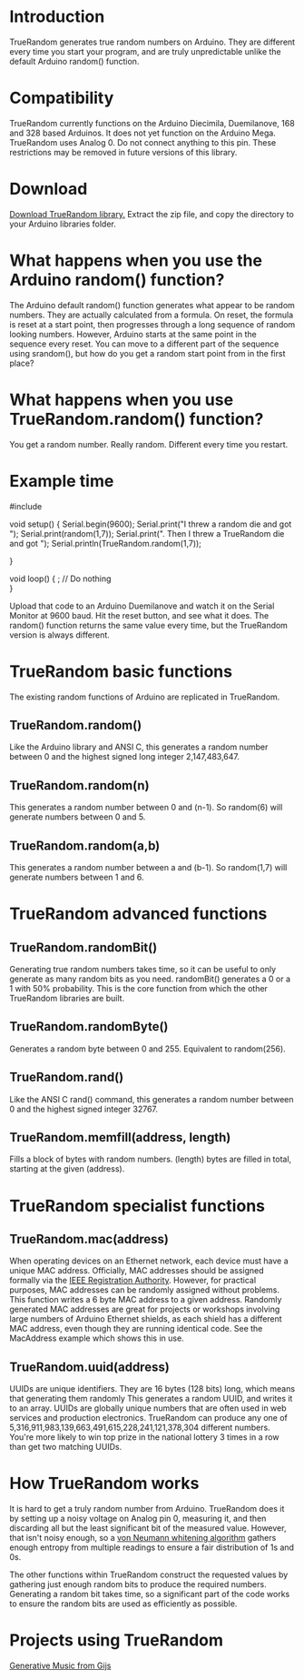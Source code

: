 # Introduction

TrueRandom generates true random numbers on Arduino. They are different every time you start your program, and are truly unpredictable unlike the default Arduino random() function.

# Compatibility

TrueRandom currently functions on the Arduino Diecimila, Duemilanove, 168 and 328 based Arduinos. It does not yet function on the Arduino Mega. TrueRandom uses Analog 0\. Do not connect anything to this pin. These restrictions may be removed in future versions of this library.

# Download

[Download TrueRandom library.](http://tinkerit.googlecode.com/files/TrueRandom.zip) Extract the zip file, and copy the directory to your Arduino libraries folder.

# What happens when you use the Arduino random() function?

The Arduino default random() function generates what appear to be random numbers. They are actually calculated from a formula. On reset, the formula is reset at a start point, then progresses through a long sequence of random looking numbers. However, Arduino starts at the same point in the sequence every reset. You can move to a different part of the sequence using srandom(), but how do you get a random start point from in the first place?

# What happens when you use TrueRandom.random() function?

You get a random number. Really random. Different every time you restart.

# Example time

#include    

void setup()  {  Serial.begin(9600);  Serial.print("I threw a random die and got ");  Serial.print(random(1,7));  Serial.print(". Then I threw a TrueRandom die and got ");  Serial.println(TrueRandom.random(1,7));  

}  

void loop()  {  ;  // Do nothing  
}

Upload that code to an Arduino Duemilanove and watch it on the Serial Monitor at 9600 baud. Hit the reset button, and see what it does. The random() function returns the same value every time, but the TrueRandom version is always different.

# TrueRandom basic functions

The existing random functions of Arduino are replicated in TrueRandom.

## TrueRandom.random()

Like the Arduino library and ANSI C, this generates a random number between 0 and the highest signed long integer 2,147,483,647\.

## TrueRandom.random(n)

This generates a random number between 0 and (n-1). So random(6) will generate numbers between 0 and 5\.

## TrueRandom.random(a,b)

This generates a random number between a and (b-1). So random(1,7) will generate numbers between 1 and 6\.

# TrueRandom advanced functions

## TrueRandom.randomBit()

Generating true random numbers takes time, so it can be useful to only generate as many random bits as you need. randomBit() generates a 0 or a 1 with 50% probability. This is the core function from which the other TrueRandom libraries are built.

## TrueRandom.randomByte()

Generates a random byte between 0 and 255\. Equivalent to random(256).

## TrueRandom.rand()

Like the ANSI C rand() command, this generates a random number between 0 and the highest signed integer 32767\.

## TrueRandom.memfill(address, length)

Fills a block of bytes with random numbers. (length) bytes are filled in total, starting at the given (address).

# TrueRandom specialist functions

## TrueRandom.mac(address)

When operating devices on an Ethernet network, each device must have a unique MAC address. Officially, MAC addresses should be assigned formally via the [IEEE Registration Authority](http://standards.ieee.org/regauth/index.html). However, for practical purposes, MAC addresses can be randomly assigned without problems. This function writes a 6 byte MAC address to a given address. Randomly generated MAC addresses are great for projects or workshops involving large numbers of Arduino Ethernet shields, as each shield has a different MAC address, even though they are running identical code. See the MacAddress example which shows this in use.

## TrueRandom.uuid(address)

UUIDs are unique identifiers. They are 16 bytes (128 bits) long, which means that generating them randomly This generates a random UUID, and writes it to an array. UUIDs are globally unique numbers that are often used in web services and production electronics. TrueRandom can produce any one of 5,316,911,983,139,663,491,615,228,241,121,378,304 different numbers. You're more likely to win top prize in the national lottery 3 times in a row than get two matching UUIDs.

# How TrueRandom works

It is hard to get a truly random number from Arduino. TrueRandom does it by setting up a noisy voltage on Analog pin 0, measuring it, and then discarding all but the least significant bit of the measured value. However, that isn't noisy enough, so a [von Neumann whitening algorithm](http://en.wikipedia.org/wiki/Hardware_random_number_generator) gathers enough entropy from multiple readings to ensure a fair distribution of 1s and 0s.

The other functions within TrueRandom construct the requested values by gathering just enough random bits to produce the required numbers. Generating a random bit takes time, so a significant part of the code works to ensure the random bits are used as efficiently as possible.

# Projects using TrueRandom

[Generative Music from Gijs](http://gieskes.nl/undefined/prepared-gameboy/?f=generative)
